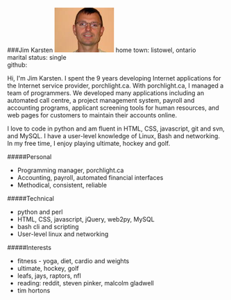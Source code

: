 ###Jim Karsten
![Alt](/static/jimk.jpg)
home town: listowel, ontario  
marital status: single  
github:  

Hi, I'm Jim Karsten. I spent the 9 years developing Internet
applications for the Internet service provider, porchlight.ca. With
porchlight.ca, I managed a team of programmers.  We developed many
applications including an automated call centre, a project management
system, payroll and accounting programs, applicant screening tools for
human resources, and web pages for customers to maintain their accounts
online.

I love to code in python and am fluent in HTML, CSS, javascript, git and
svn, and MySQL. I have a user-level knowledge of Linux, Bash and
networking. In my free time, I enjoy playing ultimate, hockey and golf.

#####Personal
* Programming manager, porchlight.ca
* Accounting, payroll, automated financial interfaces
* Methodical, consistent, reliable

#####Technical
* python and perl
* HTML, CSS, javascript, jQuery, web2py, MySQL
* bash cli and scripting
* User-level linux and networking

#####Interests
* fitness - yoga, diet, cardio and weights
* ultimate, hockey, golf
* leafs, jays, raptors, nfl
* reading: reddit, steven pinker, malcolm gladwell
* tim hortons

